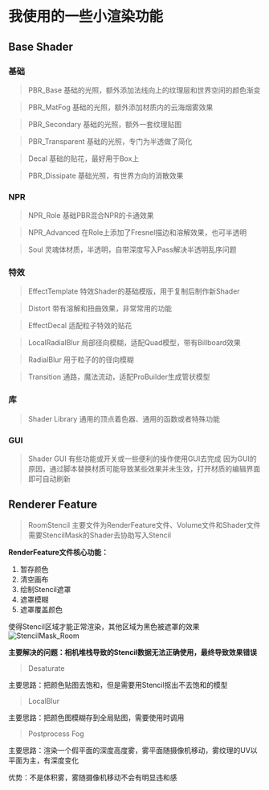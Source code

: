 # 我使用的一些小渲染功能

## Base Shader
### 基础
>PBR_Base
基础的光照，额外添加法线向上的纹理层和世界空间的颜色渐变

>PBR_MatFog
基础的光照，额外添加材质内的云海烟雾效果

>PBR_Secondary
基础的光照，额外一套纹理贴图

>PBR_Transparent
基础的光照，专门为半透做了简化

>Decal
基础的贴花，最好用于Box上

>PBR_Dissipate
基础光照，有世界方向的消散效果

### NPR
>NPR_Role
基础PBR混合NPR的卡通效果

>NPR_Advanced
在Role上添加了Fresnel描边和溶解效果，也可半透明

>Soul
灵魂体材质，半透明，自带深度写入Pass解决半透明乱序问题

### 特效
>EffectTemplate
特效Shader的基础模版，用于复制后制作新Shader

>Distort
带有溶解和扭曲效果，非常常用的功能

>EffectDecal
适配粒子特效的贴花

>LocalRadialBlur
局部径向模糊，适配Quad模型，带有Billboard效果

>RadialBlur
用于粒子的的径向模糊

>Transition
通路，魔法流动，适配ProBuilder生成管状模型

### 库
>Shader Library
通用的顶点着色器、通用的函数或者特殊功能

### GUI
>Shader GUI
有些功能或开关或一些便利的操作使用GUI去完成
因为GUI的原因，通过脚本替换材质可能导致某些效果并未生效，打开材质的编辑界面即可自动刷新

## Renderer Feature
>RoomStencil
主要文件为RenderFeature文件、Volume文件和Shader文件
需要StencilMask的Shader去协助写入Stencil

**RenderFeature文件核心功能：**
1. 暂存颜色
2. 清空画布
3. 绘制Stencil遮罩
4. 遮罩模糊
5. 遮罩覆盖颜色
   
使得Stencil区域才能正常渲染，其他区域为黑色被遮罩的效果
![StencilMask_Room](https://github.com/RyouTomokin/Unity2021-URP-Shader/assets/55241756/6ec873eb-f5dc-4e46-a47b-f5adc4e70148)

**主要解决的问题：相机堆栈导致的Stencil数据无法正确使用，最终导致效果错误**

>Desaturate

主要思路：把颜色贴图去饱和，但是需要用Stencil抠出不去饱和的模型

>LocalBlur

主要思路：把颜色图模糊存到全局贴图，需要使用时调用

>Postprocess Fog

主要思路：渲染一个假平面的深度高度雾，雾平面随摄像机移动，雾纹理的UV以平面为主，有深度变化

优势：不是体积雾，雾随摄像机移动不会有明显违和感
